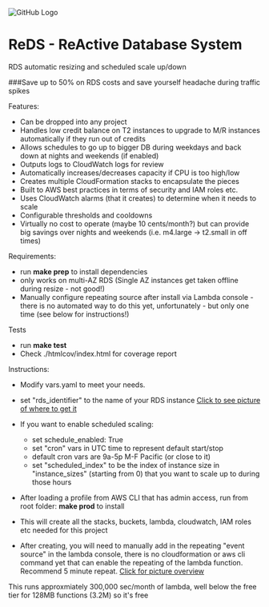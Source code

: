 ![GitHub Logo](http://i.imgur.com/IAMScGQ.png)
# ReDS - ReActive Database System
RDS automatic resizing and scheduled scale up/down

###Save up to 50% on RDS costs and save yourself headache during traffic spikes

Features:
- Can be dropped into any project
- Handles low credit balance on T2 instances to upgrade to M/R instances automatically if they run out of credits
- Allows schedules to go up to bigger DB during weekdays and back down at nights and weekends (if enabled)
- Outputs logs to CloudWatch logs for review
- Automatically increases/decreases capacity if CPU is too high/low
- Creates multiple CloudFormation stacks to encapsulate the pieces
- Built to AWS best practices in terms of security and IAM roles etc.
- Uses CloudWatch alarms (that it creates) to determine when it needs to scale
- Configurable thresholds and cooldowns
- Virtually no cost to operate (maybe 10 cents/month?) but can provide big savings over nights and weekends (i.e. m4.large -> t2.small in off times)

Requirements:
- run **make prep** to install dependencies
- only works on multi-AZ RDS (Single AZ instances get taken offline during resize - not good!)
- Manually configure repeating source after install via Lambda console - there is no automated way to do this yet, unfortunately - but only one time (see below for instructions!)

Tests
- run **make test**
- Check ./htmlcov/index.html for coverage report

Instructions:
- Modify vars.yaml to meet your needs.
- set "rds_identifier" to the name of your RDS instance [Click to see picture of where to get it](http://i.imgur.com/G6gRawE.png)
- If you want to enable scheduled scaling:
  - set schedule_enabled: True
  - set "cron" vars in UTC time to represent default start/stop
  - default cron vars are 9a-5p M-F Pacific (or close to it)
  - set "scheduled_index" to be the index of instance size in "instance_sizes" (starting from 0) that you want to scale up to during those hours
- After loading a profile from AWS CLI that has admin access, run from root folder:
    **make prod** to install
- This will create all the stacks, buckets, lambda, cloudwatch, IAM roles etc needed for this project

- After creating, you will need to manually add in the repeating "event source" in the lambda console, there is no cloudformation or aws cli command yet that can enable the repeating of the lambda function.  Recommend 5 minute repeat. [Click for picture overview](http://imgur.com/a/RP2Jt)

This runs approxmiately 300,000 sec/month of lambda, well below the free tier for 128MB functions (3.2M) so it's free

